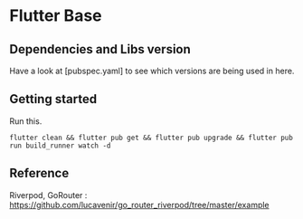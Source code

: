 # Flutter Base

## Dependencies and Libs version

Have a look at [pubspec.yaml] to see which versions are being used in here.

## Getting started

Run this.

```
flutter clean && flutter pub get && flutter pub upgrade && flutter pub run build_runner watch -d
```


## Reference
Riverpod, GoRouter : https://github.com/lucavenir/go_router_riverpod/tree/master/example
